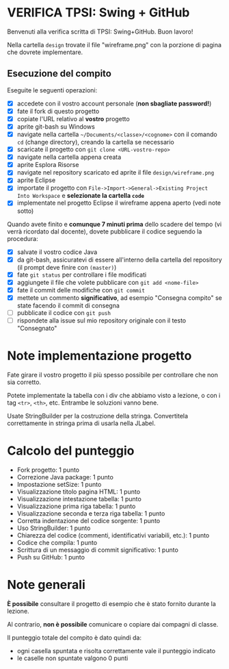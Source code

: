 # VERIFICA TPSI: Swing + GitHub

Benvenuti alla verifica scritta di TPSI: Swing+GitHub. Buon lavoro!

Nella cartella `design` trovate il file "wireframe.png" con la porzione di pagina che dovrete implementare.

## Esecuzione del compito
Eseguite le seguenti operazioni:

- [x] accedete con il vostro account personale (**non sbagliate password!**)
- [x] fate il fork di questo progetto
- [x] copiate l'URL relativo al **vostro** progetto
- [x] aprite git-bash su Windows
- [x] navigate nella cartella `~/Documents/<classe>/<cognome>` con il comando `cd` (change directory), creando la cartella se necessario
- [x] scaricate il progetto con `git clone <URL-vostro-repo>`
- [x] navigate nella cartella appena creata
- [x] aprite Esplora Risorse
- [x] navigate nel repository scaricato ed aprite il file `design/wireframe.png`
- [x] aprite Eclipse
- [x] importate il progetto con `File->Import->General->Existing Project Into Workspace` e **selezionate la cartella `code`**
- [x] implementate nel progetto Eclipse il wireframe appena aperto (vedi note sotto)

Quando avete finito e **comunque 7 minuti prima** dello scadere del tempo (vi verrà ricordato dal docente), dovete pubblicare il codice seguendo la procedura:
- [x] salvate il vostro codice Java
- [x] da git-bash, assicuratevi di essere all'interno della cartella del repository (il prompt deve finire con `(master)`)
- [x] fate `git status` per controllare i file modificati
- [x] aggiungete il file che volete pubblicare con `git add <nome-file>`
- [x] fate il commit delle modifiche con `git commit`
- [x] mettete un commento **significativo**, ad esempio "Consegna compito" se state facendo il commit di consegna
- [ ] pubblicate il codice con `git push`
- [ ] rispondete alla issue sul mio repository originale con il testo "Consegnato"

# Note implementazione progetto
Fate girare il vostro progetto il più spesso possibile per controllare che non sia corretto.

Potete implementate la tabella con i div che abbiamo visto a lezione, o con i tag `<tr>`, `<th>`, etc. Entrambe le soluzioni vanno bene.

Usate StringBuilder per la costruzione della stringa. Convertitela correttamente in stringa prima di usarla nella JLabel.

# Calcolo del punteggio
- Fork progetto: 1 punto
- Correzione Java package: 1 punto
- Impostazione setSize: 1 punto
- Visualizzazione titolo pagina HTML: 1 punto
- Visualizzazione intestazione tabella: 1 punto
- Visualizzazione prima riga tabella: 1 punto
- Visualizzazione seconda e terza riga tabella: 1 punto
- Corretta indentazione del codice sorgente: 1 punto
- Uso StringBuilder: 1 punto
- Chiarezza del codice (commenti, identificativi variabili, etc.): 1 punto
- Codice che compila: 1 punto
- Scrittura di un messaggio di commit significativo: 1 punto
- Push su GitHub: 1 punto

# Note generali
**È possibile** consultare il progetto di esempio che è stato fornito durante la lezione.

Al contrario, **non è possibile** comunicare o copiare dai compagni di classe.

Il punteggio totale del compito è dato quindi da:
- ogni casella spuntata e risolta correttamente vale il punteggio indicato
- le caselle non spuntate valgono 0 punti
